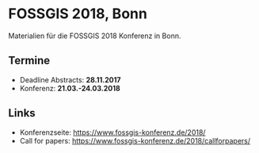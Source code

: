 # FOSSGIS 2018, Bonn

Materialien für die FOSSGIS 2018 Konferenz in Bonn.

## Termine

* Deadline Abstracts: **28.11.2017**
* Konferenz: **21.03.-24.03.2018**

## Links
* Konferenzseite: https://www.fossgis-konferenz.de/2018/
* Call for papers: https://www.fossgis-konferenz.de/2018/callforpapers/
